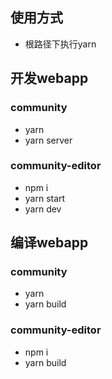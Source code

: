 ## 使用方式

- 根路径下执行yarn

## 开发webapp

### community
- yarn
- yarn server

### community-editor
- npm i
- yarn start
- yarn dev

## 编译webapp

### community
- yarn
- yarn build

### community-editor
- npm i
- yarn build

